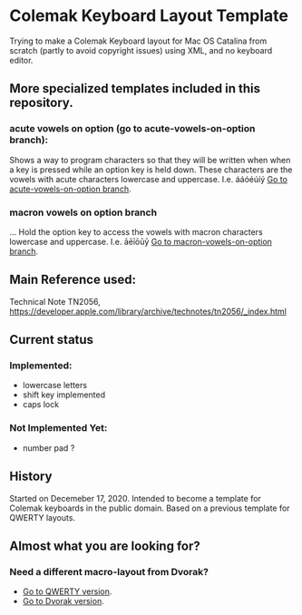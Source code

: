 # Colemak Keyboard Layout Template
 Trying to make a Colemak Keyboard layout for Mac OS Catalina from scratch (partly to avoid copyright issues) using XML, and no keyboard editor.

## More specialized templates included in this repository.
### acute vowels on option (go to acute-vowels-on-option branch):
Shows a way to program characters so that they will be written when when a key is pressed while an option key is held down. These characters are the vowels with acute characters lowercase and uppercase. I.e. ááóéúíý
[Go to acute-vowels-on-option branch][acute-vowels-on-option branch].

### macron vowels on option branch
... Hold the option key to access the vowels with macron characters lowercase and uppercase. I.e. āēīōūȳ
[Go to macron-vowels-on-option branch][macron-vowels-on-option branch].


## Main Reference used:
Technical Note TN2056,
https://developer.apple.com/library/archive/technotes/tn2056/_index.html

## Current status
### Implemented:
- lowercase letters
- shift key implemented
- caps lock

### Not Implemented Yet:
- number pad ?


## History
Started on Decemeber 17, 2020. Intended to become a template for Colemak keyboards in the public domain. Based on a previous template for QWERTY layouts.

## Almost what you are looking for?
### Need a different macro-layout from Dvorak?
- [Go to QWERTY version][qwerty-keyboard-layout-mac-template].
- [Go to Dvorak version][dvorak-keyboard-layout-mac-template].


[qwerty-keyboard-layout-mac-template]: https://github.com/elsanussi-s-mneina/qwerty-keyboard-layout-template-macos-catalina

[colemak-keyboard-layout-mac-template]: https://github.com/elsanussi-s-mneina/colemak-keyboard-layout-template-macos-catalina

[qwerty-keyboard-layout-mac-template]: https://github.com/elsanussi-s-mneina/qwerty-keyboard-layout-template-macos-catalina

[dvorak-keyboard-layout-mac-template]: https://github.com/elsanussi-s-mneina/dvorak-keyboard-layout-template-macos-catalina



[acute-vowels-on-option branch]: https://github.com/elsanussi-s-mneina/colemak-keyboard-layout-template-macos-catalina/tree/acute-vowels-on-option

[macron-vowels-on-option branch]: https://github.com/elsanussi-s-mneina/colemak-keyboard-layout-template-macos-catalina/tree/macron-vowels-on-option